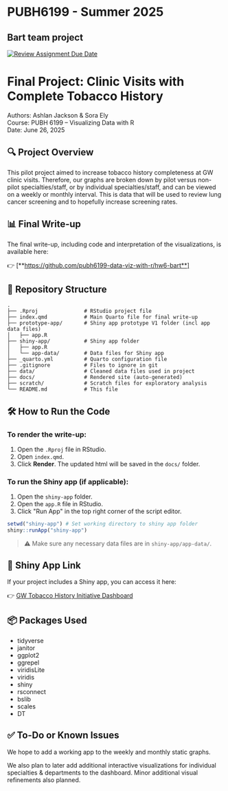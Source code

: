 # PUBH6199 - Summer 2025
## Bart team project

[![Review Assignment Due Date](https://classroom.github.com/assets/deadline-readme-button-22041afd0340ce965d47ae6ef1cefeee28c7c493a6346c4f15d667ab976d596c.svg)](https://classroom.github.com/a/2V1dzZDL)


# Final Project: Clinic Visits with Complete Tobacco History

Authors: Ashlan Jackson & Sora Ely  
Course: PUBH 6199 – Visualizing Data with R  
Date: June 26, 2025


## 🔍 Project Overview

This pilot project aimed to increase tobacco history completeness at GW clinic visits. Therefore, our graphs are broken down by pilot versus non-pilot specialties/staff, or by individual specialties/staff, and can be viewed on a weekly or monthly interval. This is data that will be used to review lung cancer screening and to hopefully increase screening rates. 


## 📊 Final Write-up

The final write-up, including code and interpretation of the visualizations, is available here:

👉 [**https://github.com/pubh6199-data-viz-with-r/hw6-bart**]


## 📂 Repository Structure

```plaintext
.
├── .Rproj               # RStudio project file
├── index.qmd            # Main Quarto file for final write-up
├── prototype-app/       # Shiny app prototype V1 folder (incl app data files)
│   ├── app.R
├── shiny-app/           # Shiny app folder
│   ├── app.R
│   └── app-data/        # Data files for Shiny app
├── _quarto.yml          # Quarto configuration file
├── .gitignore           # Files to ignore in git
├── data/                # Cleaned data files used in project
├── docs/                # Rendered site (auto-generated)
├── scratch/             # Scratch files for exploratory analysis         
└── README.md            # This file
```

## 🛠 How to Run the Code

### To render the write-up:

1. Open the `.Rproj` file in RStudio.
2. Open `index.qmd`.
3. Click **Render**. The updated html will be saved in the `docs/` folder.

### To run the Shiny app (if applicable):

1. Open the `shiny-app` folder.
2. Open the `app.R` file in RStudio.
3. Click "Run App" in the top right corner of the script editor.

```r
setwd("shiny-app") # Set working directory to shiny app folder
shiny::runApp("shiny-app")
```

> ⚠️ Make sure any necessary data files are in `shiny-app/app-data/`.


## 🔗 Shiny App Link

If your project includes a Shiny app, you can access it here:

👉 [GW Tobacco History Initiative Dashboard](https://srce-code.shinyapps.io/tobacco-hx-dashboard-PUBH6199/)


## 📦 Packages Used

- tidyverse
- janitor
- ggplot2
- ggrepel
- viridisLite
- viridis
- shiny 
- rsconnect
- bslib
- scales
- DT


## ✅ To-Do or Known Issues

We hope to add a working app to the weekly and monthly static graphs.

We also plan to later add additional interactive visualizations for individual specialties & departments to the dashboard.
Minor additional visual refinements also planned.